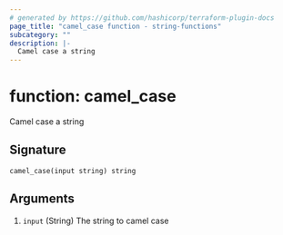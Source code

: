 ```yaml
---
# generated by https://github.com/hashicorp/terraform-plugin-docs
page_title: "camel_case function - string-functions"
subcategory: ""
description: |-
  Camel case a string
---
```


# function: camel_case

Camel case a string



## Signature

<!-- signature generated by tfplugindocs -->
```text
camel_case(input string) string
```

## Arguments

<!-- arguments generated by tfplugindocs -->
1. `input` (String) The string to camel case
